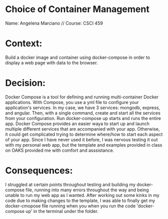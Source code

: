 # Choice of Container Management
Name: Angelena Marciano // Course: CSCI 459


# Context: 

Build a docker image and container using docker-compose in order to display a web page with data to the browser.


# Decision:

Docker Compose is a tool for defining and running multi-container Docker applications. With Compose, you use a yml file to configure your application's services. In my case, we have 3 services: mongodb, express, and angular. Then, with a single command, create and start all the services from your configuration. Run docker-compose up starts and runs the entire app.
Docker Compose provides an easier waya to start up and launch multiple different services that are accompanied with your app. Otherwise, it could get complicated trying to determine where/how to start each aspect of your app.
Since I have never used it before, I was nervous testing it out with my personal web app, but the template and examples provided in class on OAKS provided me with comfort and asssistance.


# Consequences: 

I struggled at certain points throughout testing and building my docker-compose file, running into many errors throughout the way and being unable to run my web app as I wanted. 
After working out some kinks in my code due to making changes to the template, I was able to finally get my docker-cmopose file running when you when you run the code 'docker-compose up' in the terminal under the folder.


